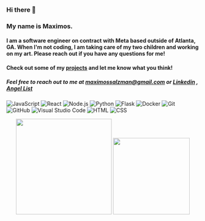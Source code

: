 ### Hi there 👋
### My name is Maximos.
#### I am a software engineer on contract with Meta based outside of Atlanta, GA. When I'm not coding, I am taking care of my two children and working on my art. Please reach out if you have any questions for me!

#### Check out some of my <a href="https://maximos-s.github.io/" target="_blank">projects</a> and let me know what you think!

##### Feel free to reach out to me at maximossalzman@gmail.com or <a href="https://www.linkedin.com/in/maximos-salzman-5a7050171/" target="_blank">Linkedin</a> , <a href="https://angel.co/u/maximos-salzman" target="_blank">Angel List</a>


![JavaScript](https://img.shields.io/badge/-JavaScript-05122A?style=flat&logo=javascript)
![React](https://img.shields.io/badge/-React-05122A?style=flat&logo=react)
![Node.js](https://img.shields.io/badge/-Node.js-05122A?style=flat&logo=node.js)
![Python](https://img.shields.io/badge/-Python-05122A?style=flat&logo=python)
![Flask](https://img.shields.io/badge/-Flask-05122A?style=flat&logo=flask)
![Docker](https://img.shields.io/badge/-Docker-05122A?style=flat&logo=Docker)
![Git](https://img.shields.io/badge/-Git-05122A?style=flat&logo=git)
![GitHub](https://img.shields.io/badge/-GitHub-05122A?style=flat&logo=github)
![Visual Studio Code](https://img.shields.io/badge/-Visual%20Studio%20Code-05122A?style=flat&logo=visual-studio-code&logoColor=007ACC)
![HTML](https://img.shields.io/badge/-HTML-05122A?style=flat&logo=HTML5)
![CSS](https://img.shields.io/badge/-CSS-05122A?style=flat&logo=CSS3&logoColor=1572B6)


<p align="center">
  <img height="250em" src="https://github-readme-stats-eight-theta.vercel.app/api?username=Maximos-S&show_icons=true&theme=algolia&include_all_commits=true&count_private=true"/>
  <img height="200em" src="https://github-readme-stats-eight-theta.vercel.app/api/top-langs/?username=saadjs&layout=compact&langs_count=8&theme=algolia"/>
</p>
<!--
**Maximos-S/maximos-s** is a ✨ _special_ ✨ repository because its `README.md` (this file) appears on your GitHub profile.

Here are some ideas to get you started:

- 🔭 I’m currently working on ...
- 🌱 I’m currently learning ...
- 👯 I’m looking to collaborate on ...
- 🤔 I’m looking for help with ...
- 💬 Ask me about ...
- 📫 How to reach me: ...
- 😄 Pronouns: ...
- ⚡ Fun fact: ...
-->
